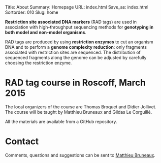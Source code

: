 Title: About
Summary: Homepage
URL: index.html
Save_as: index.html
Sortorder: 010
Slug: home

**Restriction site associated DNA markers** (RAD tags) are used in association
with high-throughput sequencing methods for **genotyping in both model and
non-model organisms**.

RAD tags are produced by using **restriction enzymes** to cut an organism DNA
and to perform a **genome complexity reduction**: only fragments associated
with restriction sites are sequenced. The distribution of sequenced fragments
along the genome can be adjusted by carefully choosing the restriction enzyme.

# RAD tag course in Roscoff, March 2015

The local organizers of the course are Thomas Broquet and Didier Jollivet. The
course will be taught by Matthieu Bruneaux and Gildas Le Corguillé.

All the materials are available from a GitHub repository.

# Contact

Comments, questions and suggestions can be sent to
<a href="mailto:matthieu.d.bruneaux@jyu.fi">Matthieu Bruneaux</a>.
